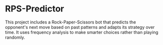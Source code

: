 # RPS-Predictor
This project includes a Rock-Paper-Scissors bot that predicts the opponent's next move based on past patterns and adapts its strategy over time. It uses frequency analysis to make smarter choices rather than playing randomly.
